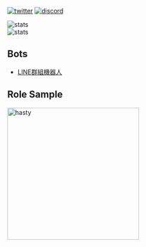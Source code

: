 [![twitter](https://badgen.net/badge/icon/twitter?icon=twitter&label=&color=004B97)](https://twitter.com/Tenjin_Cancer)
[![discord](https://badgen.net/badge/icon/discord?icon=discord&label=&color=2828FF)](https://t.me/hyperbola_cc)

![stats](https://github-readme-stats.vercel.app/api?username=tenjinlab&theme=vue-dark&hide_border=true&include_all_commits=true&count_private=true)  
![stats](https://github-readme-streak-stats.herokuapp.com/?user=tenjinlab&theme=vue-dark&hide_border=true)

## Bots

- [LINE群組機器人](https://github.com/tenjinlab/LINE-Bot)  
## Role Sample

<a url="https://www.webtoons.com/zh-hant/fantasy/ainv/list?title_no=1581#" target="_blank"><img src="https://i.imgur.com/mjImfSF.png" alt="hasty" width="300"></a>

